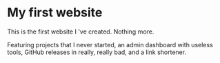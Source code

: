 # My first website

This is the first website I 've created. Nothing more.

Featuring projects that I never started, an admin dashboard with useless tools, GitHub releases in really, really bad, and a link shortener.
